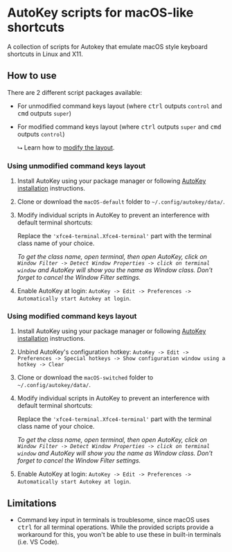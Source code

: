 # AutoKey scripts for macOS-like shortcuts
A collection of scripts for Autokey that emulate macOS style keyboard shortcuts in Linux and X11.


## How to use
There are 2 different script packages available:
- For unmodified command keys layout (where <kbd>ctrl</kbd> outputs `control` and <kbd>cmd</kbd> outputs `super`)
- For modified command keys layout (where <kbd>ctrl</kbd> outputs `super` and <kbd>cmd</kbd> outputs `control`)

   ⮡ Learn how to [modify the layout](https://gist.github.com/pryetranka/da83eb003bc9b1d7aeb8bd6136edbc62).

### Using unmodified command keys layout
1. Install AutoKey using your package manager or following [AutoKey installation](https://github.com/autokey/autokey#installation) instructions.

2. Clone or download the `macOS-default` folder to `~/.config/autokey/data/`.

3. Modify individual scripts in AutoKey to prevent an interference with default terminal shortcuts:

   Replace the `'xfce4-terminal.Xfce4-terminal'` part with the terminal class name of your choice.

   *To get the class name, open terminal, then open AutoKey, click on `Window Filter -> Detect Window Properties -> click on terminal window` and AutoKey will show you the name as Window class. Don't forget to cancel the Window Filter settings.*  

4. Enable AutoKey at login: `AutoKey -> Edit -> Preferences -> Automatically start Autokey at login`.


### Using modified command keys layout
1. Install AutoKey using your package manager or following [AutoKey installation](https://github.com/autokey/autokey#installation) instructions.

2. Unbind AutoKey's configuration hotkey: `AutoKey -> Edit -> Preferences -> Special hotkeys -> Show configuration window using a hotkey -> Clear`

3. Clone or download the `macOS-switched` folder to `~/.config/autokey/data/`.

4. Modify individual scripts in AutoKey to prevent an interference with default terminal shortcuts:

   Replace the `'xfce4-terminal.Xfce4-terminal'` part with the terminal class name of your choice.

   *To get the class name, open terminal, then open AutoKey, click on `Window Filter -> Detect Window Properties -> click on terminal window` and AutoKey will show you the name as Window class. Don't forget to cancel the Window Filter settings.*  

5. Enable AutoKey at login: `AutoKey -> Edit -> Preferences -> Automatically start Autokey at login`.


## Limitations
- Command key input in terminals is troublesome, since macOS uses <kbd>ctrl</kbd> for all terminal operations. While the provided scripts provide a workaround for this, you won't be able to use these in built-in terminals (i.e. VS Code).
